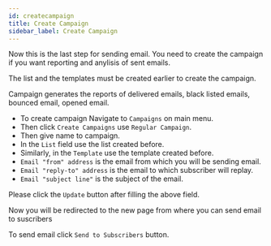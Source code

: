 ```yaml
---
id: createcampaign
title: Create Campaign
sidebar_label: Create Campaign
---
```


Now this is the last step for sending email. 
You need to create the campaign if you want reporting and anylisis of sent emails.

The list and the templates must be created earlier to create the campaign.

Campaign generates the reports of delivered emails, black listed emails, bounced email, opened email.

* To create campaign Navigate to `Campaigns` on main menu.
* Then click `Create Campaigns`  use `Regular Campaign`.
* Then give name to campaign.
* In the `List`  field use the list created before.
* Similarly, in the `Template` use the template created before.
* `Email "from" address` is the email from which you will be sending email.
* `Email "reply-to" address` is the email to which subscriber will replay.
* `Email "subject line"` is the subject of the email.

Please click the `Update` button after filling the above field.

Now you will be redirected to the new page from where you can send email to suscribers

To send email click `Send to Subscribers` button.
